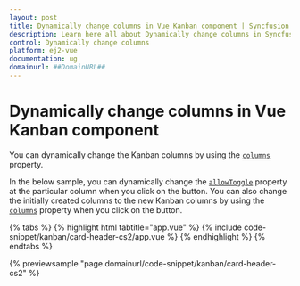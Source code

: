 ```yaml
---
layout: post
title: Dynamically change columns in Vue Kanban component | Syncfusion
description: Learn here all about Dynamically change columns in Syncfusion Vue Kanban component of Syncfusion Essential JS 2 and more.
control: Dynamically change columns 
platform: ej2-vue
documentation: ug
domainurl: ##DomainURL##
---
```


# Dynamically change columns in Vue Kanban component

You can dynamically change the Kanban columns by using the [`columns`](https://ej2.syncfusion.com/vue/documentation/api/kanban#columns) property.

In the below sample, you can dynamically change the [`allowToggle`](https://ej2.syncfusion.com/vue/documentation/api/kanban/columnsModel/#allowtoggle) property at the particular column when you click on the button. You can also change the initially created columns to the new Kanban columns by using the [`columns`](https://ej2.syncfusion.com/vue/documentation/api/kanban#columns) property when you click on the button.

{% tabs %}
{% highlight html tabtitle="app.vue" %}
{% include code-snippet/kanban/card-header-cs2/app.vue %}
{% endhighlight %}
{% endtabs %}
        
{% previewsample "page.domainurl/code-snippet/kanban/card-header-cs2" %}